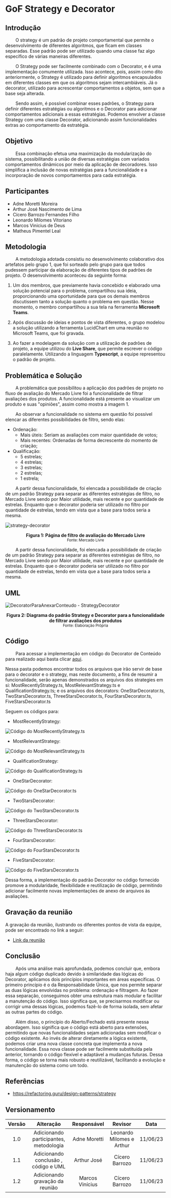 # GoF Strategy e Decorator

## Introdução

&emsp;&emsp; O strategy é um padrão de projeto comportamental que permite o desenvolvimento de diferentes algoritmos, que ficam em classes separadas. Esse padrão pode ser utilizado quando uma classe faz algo específico de várias maneiras diferentes. 

&emsp;&emsp; O Strategy pode ser facilmente combinado com o Decorator, e é uma implementação comumente utilizada. Isso acontece, pois, assim como dito anteriormente, o Strategy é utilizado para definir algoritmos  encapsulados em diferentes classes em que os algoritmos sejam intercambiáveis. Já o decorator, utilizado para acrescentar comportamentos a objetos, sem que a base seja alterada. 

&emsp;&emsp; Sendo assim, é possível combinar esses padrões, o Strategy para definir diferentes estratégias ou algoritmos e o Decorator para adicionar comportamentos adicionais a essas estratégias. Podemos envolver a classe Strategy com uma classe Decorator, adicionando assim funcionalidades extras ao comportamento da estratégia.

## Objetivo

&emsp;&emsp; Essa combinação efetua uma maximização da modularização do sistema, possibilitando a união de diversas estratégias com variados comportamentos dinâmicos por meio da aplicação de decoradores. Isso simplifica a inclusão de novas estratégias para a funcionalidade e a incorporação de novos comportamentos para cada estratégia. 

## Participantes

- Adne Moretti Moreira
- Arthur José Nascimento de Lima
- Cícero Barrozo Fernandes Filho
- Leonardo Milomes Vitoriano
- Marcos Vinicius de Deus
- Matheus Pimentel Leal

## Metodologia

&emsp;&emsp; A metodologia adotada consistiu no desenvolvimento colaborativo dos artefatos pelo grupo 1, que foi sorteado pelo grupo para que todos pudessem participar da elaboração de diferentes tipos de padrões de projeto. O desenvolvimento aconteceu da seguinte forma: 

1. Um dos membros, que previamente havia concebido e elaborado uma solução potencial para o problema, compartilhou sua ideia, proporcionando uma oportunidade para que os demais membros discutissem tanto a solução quanto o problema em questão. Nesse momento, o membro compartilhou a sua tela na ferramenta **Microsoft Teams**.

2. Após discussão de ideias e pontos de vista diferentes, o grupo modelou a solução utilizando a ferramenta LucidChart em uma reunião no Microsoft Teams, que foi gravada. 

3. Ao fazer a modelagem da solução com a utilização de padrões de projeto, a equipe utilizou do **Live Share**, que permite escrever o código paralelamente. Utilizando a linguagem **Typescript**, a equipe representou o padrão de projeto. 

## Problemática e Solução

&emsp;&emsp; A problemática que possibilitou a aplicação dos padrões de projeto no fluxo de avaliação do Mercado Livre foi a funcionalidade de filtrar avaliações dos produtos. A funcionalidade está presente ao visualizar um produto e suas "opiniões", assim como mostra a imagem 1. 

&emsp;&emsp; Ao observar a funcionalidade no sistema em questão foi possível elencar as diferentes possibilidades de filtro, sendo elas: 

- Ordenação: 
    - Mais úteis: Seriam as avaliações com maior quantidade de votos; 
    - Mais recentes: Ordenadas de forma decrescente do momento de criação; 
- Qualificação: 
    - 5 estrelas;
    - 4 estrelas;
    - 3 estrelas;
    - 2 estrelas;
    - 1 estrela;


&emsp;&emsp; A partir dessa funcionalidade, foi elencada a possibilidade de criação de um padrão Strategy para separar as diferentes estratégias de filtro, no Mercado Livre sendo por Maior utilidade, mais recente e por quantidade de estrelas. Enquanto que o decorator poderia ser utilizado no filtro por quantidade de estrelas, tendo em vista que a base para todos seria a mesma. 

![strategy-decorator](https://github.com/UnBArqDsw2023-1/2023.1_G2_ProjetoMercadoLivre/assets/64036847/1825d8c3-ddf4-4170-a1c2-a0076e80a713)

<figcaption align='center'>
    <b>Figura 1: Página de filtro de avaliação do Mercado Livre</b>
    <br><small>Fonte: Mercado Livre</small>
</figcaption> </center>

&emsp;&emsp; A partir dessa funcionalidade, foi elencada a possibilidade de criação de um padrão Strategy para separar as diferentes estretégias de filtro, no Mercado Livre sendo por Maior utilidade, mais recente e por quantidade de estrelas. Enquanto que o decorator poderia ser utilizado no filtro por quantidade de estrelas, tendo em vista que a base para todos seria a mesma. 

## UML

![DecoratorParaAnexarConteudo - StrategyDecorator](https://github.com/UnBArqDsw2023-1/2023.1_G2_ProjetoMercadoLivre/assets/64036847/0f4b571b-0692-4634-bdd8-b70bbfacaa0f)

<figcaption align='center'>
    <b>Figura 2: Diagrama do padrão Strategy e Decorator para a funcionalidade de filtrar avaliações dos produtos</b>
    <br><small>Fonte: Elaboração Própria</small>
</figcaption> </center>

## Código

&emsp;&emsp; Para acessar a implementação em código do Decorator de Conteúdo para realizado aqui basta clicar [aqui](https://github.com/UnBArqDsw2023-1/2023.1_G2_ProjetoMercadoLivre/tree/design-patterns/src/strategyDecorator).

Nessa pasta podemos encontrar todos os arquivos que irão servir de base para o decorator e o strategy, mas neste documento, a fins de resumir a funcionalidade, serão apenas demonstrados os arquivos dos strategies em si: MostRecentlyStrategy.ts, MostRelevantStrategy.ts e QualificationStrategy.ts; e os arquivos dos decorators: OneStarDecorator.ts, TwoStarsDecorator.ts, ThreeStarsDecorator.ts, FourStarsDecorator.ts, FiveStarsDecorator.ts

Seguem os códigos para:

- MostRecentlyStrategy:

![Código do MostRecentlyStrategy.ts](../../Assets/PadroesDeProjeto/MostRecentlyStrategy.png)

- MostRelevantStrategy:

![Código do MostRelevantStrategy.ts](../../Assets/PadroesDeProjeto/MostRelevantStrategy.png)

- QualificationStrategy:

![Código do QualificationStrategy.ts](../../Assets/PadroesDeProjeto/QualificationStrategy.png)

- OneStarDecorator:

![Código do OneStarDecorator.ts](../../Assets/PadroesDeProjeto/OneStarDecorator.png)

- TwoStarsDecorator:

![Código do TwoStarsDecorator.ts](../../Assets/PadroesDeProjeto/TwoStarsDecorator.png)

- ThreeStarsDecorator:

![Código do ThreeStarsDecorator.ts](../../Assets/PadroesDeProjeto/ThreeStarDecorator.png)

- FourStarsDecorator:

![Código do FourStarsDecorator.ts](../../Assets/PadroesDeProjeto/FourStarDecorator.png)

- FiveStarsDecorator:

![Código do FiveStarsDecorator.ts](../../Assets/PadroesDeProjeto/FiveStartDecorator.png)

Dessa forma, a implementação do padrão Decorator no código fornecido promove a modularidade, flexibilidade e reutilização de código, permitindo adicionar facilmente novas implementações de anexo de arquivos às avaliações.

## Gravação da reunião

A gravação da reunião, ilustrando os diferentes pontos de vista da equipe, pode ser encontrado no link a seguir:  

- [Link da reunião](https://youtu.be/8tbrdL8N8gg)

## Conclusão

&emsp;&emsp; Após uma análise mais aprofundada, podemos concluir que, embora haja algum código duplicado devido à similaridade das lógicas do Decorator, aplicamos dois princípios importantes em áreas específicas. O primeiro princípio é o da Responsabilidade Única, que nos permite separar as duas lógicas envolvidas no problema: ordenação e filtragem. Ao fazer essa separação, conseguimos obter uma estrutura mais modular e facilitar a manutenção do código. Isso significa que, se precisarmos modificar ou corrigir uma dessas lógicas, podemos fazê-lo de forma isolada, sem afetar as outras partes do código.

&emsp;&emsp; Além disso, o princípio do Aberto/Fechado está presente nessa abordagem. Isso significa que o código está aberto para extensões, permitindo que novas funcionalidades sejam adicionadas sem modificar o código existente. Ao invés de alterar diretamente a lógica existente, podemos criar uma nova classe concreta que implementa a nova funcionalidade. Essa nova classe pode ser facilmente substituída pela anterior, tornando o código flexível e adaptável a mudanças futuras. Dessa forma, o código se torna mais robusto e reutilizável, facilitando a evolução e manutenção do sistema como um todo.

## Referências

- https://refactoring.guru/design-patterns/strategy

## Versionamento

| Versão |                  Alteração                   |    Responsável     |      Revisor       | Data  |
| :----: | :------------------------------------------: | :----------------: | :----------------: | :---: |
|  1.0   | Adicionando participantes, metodologia | Adne Moretti |   Leonardo Milomes e Arthur | 11/06/23  |
|  1.1   | Adicionando conclusão , código e UML  | Arthur José |  Cícero Barrozo  | 11/06/23  |
|  1.2   | Adicionando gravação da reunião  | Marcos Vinícius |  Cícero Barrozo  | 11/06/23  |
